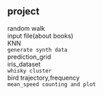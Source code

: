 ## project
random walk  
input file(about books)  
KNN  
`generate synth data`  
prediction_grid  
iris_dataset  
`whisky cluster`  
bird trajectory,frequency  
`mean_speed counting and plot` 



